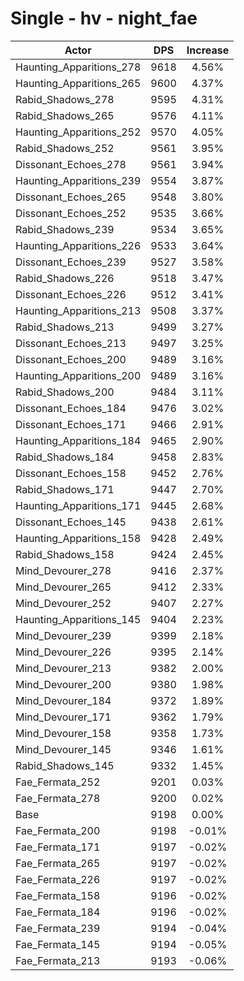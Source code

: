 # Single - hv - night_fae
| Actor | DPS | Increase |
|---|:---:|:---:|
|Haunting_Apparitions_278|9618|4.56%|
|Haunting_Apparitions_265|9600|4.37%|
|Rabid_Shadows_278|9595|4.31%|
|Rabid_Shadows_265|9576|4.11%|
|Haunting_Apparitions_252|9570|4.05%|
|Rabid_Shadows_252|9561|3.95%|
|Dissonant_Echoes_278|9561|3.94%|
|Haunting_Apparitions_239|9554|3.87%|
|Dissonant_Echoes_265|9548|3.80%|
|Dissonant_Echoes_252|9535|3.66%|
|Rabid_Shadows_239|9534|3.65%|
|Haunting_Apparitions_226|9533|3.64%|
|Dissonant_Echoes_239|9527|3.58%|
|Rabid_Shadows_226|9518|3.47%|
|Dissonant_Echoes_226|9512|3.41%|
|Haunting_Apparitions_213|9508|3.37%|
|Rabid_Shadows_213|9499|3.27%|
|Dissonant_Echoes_213|9497|3.25%|
|Dissonant_Echoes_200|9489|3.16%|
|Haunting_Apparitions_200|9489|3.16%|
|Rabid_Shadows_200|9484|3.11%|
|Dissonant_Echoes_184|9476|3.02%|
|Dissonant_Echoes_171|9466|2.91%|
|Haunting_Apparitions_184|9465|2.90%|
|Rabid_Shadows_184|9458|2.83%|
|Dissonant_Echoes_158|9452|2.76%|
|Rabid_Shadows_171|9447|2.70%|
|Haunting_Apparitions_171|9445|2.68%|
|Dissonant_Echoes_145|9438|2.61%|
|Haunting_Apparitions_158|9428|2.49%|
|Rabid_Shadows_158|9424|2.45%|
|Mind_Devourer_278|9416|2.37%|
|Mind_Devourer_265|9412|2.33%|
|Mind_Devourer_252|9407|2.27%|
|Haunting_Apparitions_145|9404|2.23%|
|Mind_Devourer_239|9399|2.18%|
|Mind_Devourer_226|9395|2.14%|
|Mind_Devourer_213|9382|2.00%|
|Mind_Devourer_200|9380|1.98%|
|Mind_Devourer_184|9372|1.89%|
|Mind_Devourer_171|9362|1.79%|
|Mind_Devourer_158|9358|1.73%|
|Mind_Devourer_145|9346|1.61%|
|Rabid_Shadows_145|9332|1.45%|
|Fae_Fermata_252|9201|0.03%|
|Fae_Fermata_278|9200|0.02%|
|Base|9198|0.00%|
|Fae_Fermata_200|9198|-0.01%|
|Fae_Fermata_171|9197|-0.02%|
|Fae_Fermata_265|9197|-0.02%|
|Fae_Fermata_226|9197|-0.02%|
|Fae_Fermata_158|9196|-0.02%|
|Fae_Fermata_184|9196|-0.02%|
|Fae_Fermata_239|9194|-0.04%|
|Fae_Fermata_145|9194|-0.05%|
|Fae_Fermata_213|9193|-0.06%|
